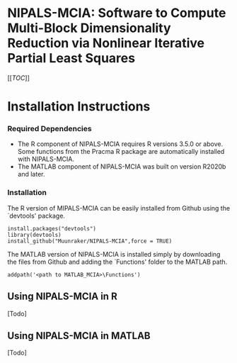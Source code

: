 # NIPALS-MCIA: Software to Compute Multi-Block Dimensionality Reduction via Nonlinear Iterative Partial Least Squares 

[[_TOC_]]

# Installation Instructions 

### Required Dependencies

* The R component of NIPALS-MCIA requires R versions 3.5.0 or above. Some functions from the Pracma R package are automatically installed with NIPALS-MCIA.
* The MATLAB component of NIPALS-MCIA was built on version R2020b and later. 


### Installation

The R version of MIPALS-MCIA can be easily installed from Github using the `devtools' package. 

```{r}
install.packages("devtools")
library(devtools)
install_github("Muunraker/NIPALS-MCIA",force = TRUE)

```
The MATLAB version of NIPALS-MCIA is installed simply by downloading the files from Github 
and adding the `Functions' folder to the MATLAB path.

```{matlab}
addpath('<path to MATLAB_MCIA>\Functions')

```

## Using NIPALS-MCIA in R

[Todo] 


## Using NIPALS-MCIA in MATLAB

[Todo]
